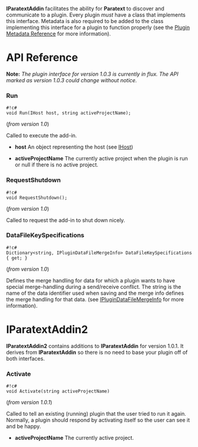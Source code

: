 **IParatextAddin** facilitates the ability for **Paratext** to discover and communicate to a plugin. Every plugin *must* have a class that implements this interface. Metadata is also required to be added to the class implementing this interface for a plugin to function properly (see the [Plugin Metadata Reference](docs/Plugin%20Metadata%20Reference.md) for more information).

# API Reference #

**Note:** *The plugin interface for version 1.0.3 is currently in flux. The API marked as version 1.0.3 could change without notice.*

### Run

```
#!c#
void Run(IHost host, string activeProjectName);
```
(*from version 1.0*)

Called to execute the add-in.

* **host** An object representing the host (see [IHost](docs/IHost.md))

* **activeProjectName** The currently active project when the plugin is run or null if there is no active project.

### RequestShutdown
        
```
#!c#
void RequestShutdown();
```
(*from version 1.0*)

Called to request the add-in to shut down nicely.

### DataFileKeySpecifications

```
#!c#
Dictionary<string, IPluginDataFileMergeInfo> DataFileKeySpecifications { get; }
```
(*from version 1.0*)

Defines the merge handling for data for which a plugin wants to have special merge-handling during a send/receive conflict. The string is the name of the data identifier used when saving and the merge info defines the  merge handling for that data. (see [IPluginDataFileMergeInfo](docs/IPluginDataFileMergeInfo.md) for more information).

# IParatextAddin2

**IParatextAddin2** contains additions to **IParatextAddin** for version 1.0.1. It derives from **IParatextAddin** so there is no need to base your plugin off of both interfaces.

### Activate

```
#!c#
void Activate(string activeProjectName)
```
(*from version 1.0.1*)

Called to tell an existing (running) plugin that the user tried to run it again. Normally, a plugin should respond by activating itself so the user can see it and be happy.

* **activeProjectName** The currently active project.